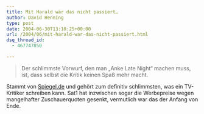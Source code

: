 ```yaml
---
title: Mit Harald wär das nicht passiert…
author: David Henning
type: post
date: 2004-06-30T13:10:25+00:00
url: /2004/06/mit-harald-war-das-nicht-passiert.html
dsq_thread_id:
  - 467747850

---
```


  


> Der schlimmste Vorwurf, den man &#8222;Anke Late Night&#8220; machen muss, ist, dass selbst die Kritik keinen Spaß mehr macht.

Stammt von [Spiegel.de][1] und gehört zum definitiv schlimmsten, was ein TV-Kritiker schreiben kann. Sat1 hat inzwischen sogar die Werbepreise wegen mangelhafter Zuschauerquoten gesenkt, vermutlich war das der Anfang von Ende.

 [1]: http://www.spiegel.de/kultur/gesellschaft/0,1518,306475,00.html